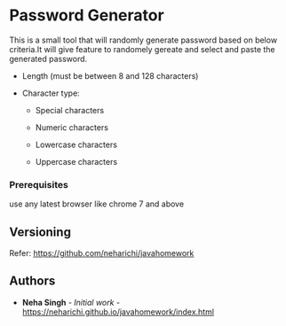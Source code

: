 # Password Generator

This is a small tool that will randomly generate password based on below criteria.It will give feature to randomely gereate and select and paste the generated password.

* Length (must be between 8 and 128 characters)

* Character type:

  * Special characters

  * Numeric characters

  * Lowercase characters

  * Uppercase characters


### Prerequisites

use any latest browser like chrome 7 and above


## Versioning

Refer: https://github.com/neharichi/javahomework

## Authors

* **Neha Singh** - *Initial work* - https://neharichi.github.io/javahomework/index.html
